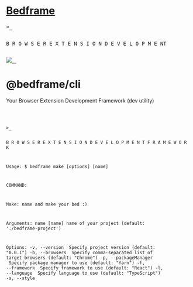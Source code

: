 <div align="left">
  <a href="https://bedframe.dev">
    <!-- <picture>
      <source media="(prefers-color-scheme: dark)" srcset="https://assets.vercel.com/image/upload/v1662130559/nextjs/Icon_dark_background.png">
      <img src="https://assets.vercel.com/image/upload/v1662130559/nextjs/Icon_light_background.png" height="128">
    </picture> -->
    <h1 align="left">Bedframe</h1>
 </a>
<pre>
>_

B R O W S E R
E X T E N S I O N
D E V E L O P M E NT</pre>

</div>

<p align="left">
  <a aria-label="Bedframe logo" href="https://bedframe.dev">
    <img src="https://img.shields.io/badge/BEDFRAME-7a46fc.svg?style=for-the-badge&logo=Bedframe&labelColor=CCC">
  </a>
  <a aria-label="@bedframe/core - NPM version" href="https://www.npmjs.com/package/@bedframe/core">
    <img alt="" src="https://img.shields.io/npm/v/@bedframe/core.svg?style=for-the-badge&labelColor=000000">
  </a>
  <a aria-label="@bedframe/cli - NPM version" href="https://www.npmjs.com/package/@bedframe/cli">
    <img alt="" src="https://img.shields.io/npm/v/@bedframe/cli.svg?style=for-the-badge&labelColor=000000">
  </a>
  <a aria-label="License" href="https://github.com/nyaggah/bedframe/blob/main/LICENSE">
    <img alt="" src="https://img.shields.io/npm/l/next.svg?style=for-the-badge&labelColor=000000">
  </a>
</p>

# @bedframe/cli

Your Browser Extension Development Framework (dev utility)

<br />
<pre><code>
>_

B R O W S E R
E X T E N S I O N
D E V E L O P M E N T
F R A M E W O R K

Usage:
$ bedframe make [options] [name]

COMMAND:

Make: name and make your bed :)

Arguments:
name [name] name of your project (default: './bedframe-project')

Options:
-v, --version <version> Specify project version (default: "0.0.1")
-b, --browsers <browsers> Specify comma-separated list of target browsers (default:
"Chrome")
-p, --packageManager <packageManager> Specify package manager to use (default: "Yarn")
-f, --framework <framework> Specify framework to use (default: "React")
-l, --language <language> Specify language to use (default: "TypeScript")
-s, --style <style> Specify CSS framework to use (default: "Tailwind")
-o, --lintFormat Add linting with formatting (default: true)
-g, --git Initialize git source control (default: true)
-h, --gitHooks Add git hooks (default: true)
-t, --tests Add tests (Vitest + Testing Library) (default: true)
-c, --commitLint Add commit linting (default: true)
-x, --changesets Add changesets (default: true)
-i, --installDeps Add & install dependencies (default: true)
-y, --yes Set up Bedframe preconfigured defaults (default: false)
--help display help for command
</code>

</pre>
